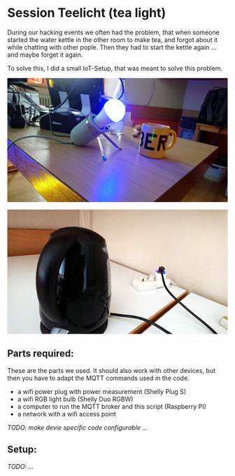 # Session Teelicht (tea light)

During our hacking events we often had the problem, that when someone started
the water kettle in the other room to make tea, and forgot about it while
chatting with other pople. Then they had to start the kettle again ... and
maybe forget it again.

To solve this, I did a small IoT-Setup, that was meant to solve this problem.

![Image of a glowing Wifi lamp and a tea cup](images/lamp.jpg)

![Image of an electric water kettle connected with a Wifi plug](images/plug.jpg)


## Parts required:

These are the parts we used. It should also work with other devices, but then you have
to adapt the MQTT commands used in the code.

- a wifi power plug with power measurement (Shelly Plug S)
- a wifi RGB light bulb (Shelly Duo RGBW)
- a computer to run the MQTT broker and this script (Raspberry PI)
- a network with a wifi access point

*TODO: make devie specific code configurable ...*


## Setup:

*TODO: ...*

